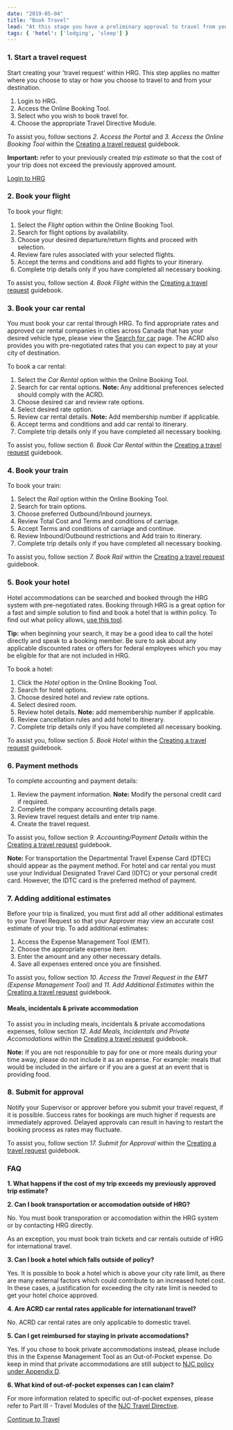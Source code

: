```yaml
---
date: "2019-05-04"
title: "Book Travel"
lead: "At this stage you have a preliminary approval to travel from your Supervisor and are ready to book your transporation, accomodation, and other services.  This guide is appliacle only to those departments that currently use the HRG system to book travel."
tags: { 'hotel': ['lodging', 'sleep'] }
--- 
```

<article class="content-left col-xs-12 col-sm-12 col-md-12">

<div class="card px-4 pt-4 my-4 bg-light">
    <div class="row">
        <div class="col-sm-8">

### 1. Start a travel request

Start creating your 'travel request' within HRG.  This step applies no matter where you choose to stay or how you choose to travel to and from your destination.

1. Login to HRG.
2. Access the Online Booking Tool.
3. Select who you wish to book travel for.
4. Choose the appropriate Travel Directive Module. 

To assist you, follow sections *2. Access the Portal* and *3. Access the Online Booking Tool* within the [Creating a travel request](https://hrg.exceedlms.com/student/activity/220776-en-ug-creating-a-travel-request) guidebook. 

**Important:** refer to your previously created *trip estimate* so that the cost of your trip does not exceed the previously approved amount.</div>
        <div class="col-sm-4">
            <p class="text-center"><a href="https://isuite6.hrgworldwide.com/gcportal/en-ca/sts.aspx"  class="btn btn-primary my-4 px-4" target="_blank">Login to HRG</a></p>
        </div>
    </div>
</div>

<div class="card px-4 pt-4 my-4 bg-light">
    <div class="row">
        <div class="col-sm-8">

### 2. Book your flight

To book your flight:
1. Select the *Flight* option within the Online Booking Tool.
2. Search for flight options by availability.
3. Choose your desired departure/return flights and proceed with selection.
4. Review fare rules associated with your selected flights.
5. Accept the terms and conditions and add flights to your itinerary.
6. Complete trip details only if you have completed all necessary booking.

To assist you, follow section *4. Book Flight* within the [Creating a travel request](https://hrg.exceedlms.com/student/activity/220776-en-ug-creating-a-travel-request) guidebook. </div>
        <div class="col-sm-4">
        </div>
    </div>
</div>

<div class="card px-4 pt-4 my-4 bg-light">
    <div class="row">
        <div class="col-sm-8">

### 3. Book your car rental

You must book your car rental through HRG.  To find appropriate rates and approved car rental companies in cities across Canada that has your desired vehicle type, please view the [Search for car](https://rehelv-acrd.tpsgc-pwgsc.gc.ca/ACRDS/rechercher-search-4-eng.aspx) page. The ACRD also provides you with pre-negotiated rates that you can expect to pay at your city of destination.

To book a car rental:
1. Select the *Car Rental* option within the Online Booking Tool.
2. Search for car rental options. **Note:** Any additional preferences selected should comply with the ACRD.
3. Choose desired car and review rate options.
4. Select desired rate option.
5. Review car rental details. **Note:** Add membership number if applicable.
6. Accept terms and conditions and add car rental to itinerary.
7. Complete trip details only if you have completed all necessary booking.


To assist you, follow section *6. Book Car Rental* within the [Creating a travel request](https://hrg.exceedlms.com/student/activity/220776-en-ug-creating-a-travel-request) guidebook.</div>
        <div class="col-sm-4">
        </div>
    </div>
</div>

<div class="card px-4 pt-4 my-4 bg-light">
    <div class="row">
        <div class="col-sm-8">

### 4. Book your train

To book your train:
1. Select the *Rail* option within the Online Booking Tool.
2. Search for train options.
3. Choose preferred Outbound/Inbound journeys.
4. Review Total Cost and Terms and conditions of carriage.
5. Accept Terms and conditions of carriage and continue.
6. Review Inbound/Outbound restrictions and Add train to itinerary.
7. Complete trip details only if you have completed all necessary booking.
 

To assist you, follow section *7. Book Rail* within the [Creating a travel request](https://hrg.exceedlms.com/student/activity/220776-en-ug-creating-a-travel-request) guidebook.</div>
        <div class="col-sm-4">
        </div>
    </div>
</div>

<div class="card px-4 pt-4 my-4 bg-light">
    <div class="row">
        <div class="col-sm-8">

### 5. Book your hotel

Hotel accommodations can be searched and booked through the HRG system with pre-negotiated rates. Booking through HRG is a great option for a fast and simple solution to find and book a hotel that is within policy. To find out what policy allows, [use this tool](/en/rates/).


**Tip:** when beginning your search, it may be a good idea to call the hotel directly and speak to a booking member. Be sure to ask about any applicable discounted rates or offers for federal employees which you may be eligible for that are not included in HRG.

To book a hotel:
1. Click the *Hotel* option in the Online Booking Tool.
2. Search for hotel options.
3. Choose desired hotel and review rate options.
3. Select desired room.
4. Review hotel details. **Note:** add memembership number if applicable.
5. Review cancellation rules and add hotel to itinerary.
6. Complete trip details only if you have completed all necessary booking.

To assist you, follow section *5. Book Hotel* within the [Creating a travel request](https://hrg.exceedlms.com/student/activity/220776-en-ug-creating-a-travel-request) guidebook.</div>
        <div class="col-sm-4">
        </div>
    </div>
</div>



<div class="card px-4 pt-4 my-4 bg-light">
    <div class="row">
        <div class="col-sm-8">

### 6. Payment methods

To complete accounting and payment details:
1. Review the payment information.  **Note:** Modify the personal credit card if required.
2. Complete the company accounting details page.
3. Review travel request details and enter trip name.
4. Create the travel request.

To assist you, follow section *9. Accounting/Payment Details* within the [Creating a travel request](https://hrg.exceedlms.com/student/activity/220776-en-ug-creating-a-travel-request) guidebook.

**Note:** For transportation the Departmental Travel Expense Card (DTEC) should appear as the payment method.  For hotel and car rental you must use your Individual Designated Travel Card (IDTC) or your personal credit card. However, the IDTC card is the preferred method of payment.</div>
        <div class="col-sm-4">
        </div>
    </div>
</div>



<div class="card px-4 pt-4 my-4 bg-light">
    <div class="row">
        <div class="col-sm-8">

### 7. Adding additional estimates

Before your trip is finalized, you must first add all other additional estimates to your Travel Request so that your Approver may view an accurate cost estimate of your trip.  To add additional estimates:

1. Access the Expense Management Tool (EMT).
2. Choose the appropriate expense item.
3. Enter the amount and any other necessary details.
4. Save all expenses entered once you are finsished.


To assist you, follow section *10. Access the Travel Request in the EMT (Expense Management Tool)* and *11. Add Additional Estimates* within the [Creating a travel request](https://hrg.exceedlms.com/student/activity/220776-en-ug-creating-a-travel-request) guidebook.

#### Meals, incidentals & private accommodation

To assist you in including meals, incidentals & private accomodations expenses, follow section *12. Add Meals, Incidentals and Private Accomodations* within the [Creating a travel request](https://hrg.exceedlms.com/student/activity/220776-en-ug-creating-a-travel-request) guidebook.

**Note:** If you are not responsible to pay for one or more meals during your time away, please do not include it as an expense. For example: meals that would be included in the airfare or if you are a guest at an event that is providing food.</div>
        <div class="col-sm-4">
        </div>
    </div>
</div>



<div class="card px-4 pt-4 my-4 bg-light">
    <div class="row">
        <div class="col-sm-8">

### 8. Submit for approval

Notify your Supervisor or approver before you submit your travel request, if it is possible. Success rates for bookings are much higher if requests are immediately approved. Delayed approvals can result in having to restart the booking process as rates may fluctuate. 

To assist you, follow section *17. Submit for Approval* within the [Creating a travel request](https://hrg.exceedlms.com/student/activity/220776-en-ug-creating-a-travel-request) guidebook.

</div>
        <div class="col-sm-4">
        </div>
    </div>
</div>

<div class="card p-4 my-4 bg-light">
    <div class="row">
        <div class="col-sm-8">

### FAQ

**1. What happens if the cost of my trip exceeds my previously approved trip estimate?**


**2. Can I book transportation or accomodation outside of HRG?**

No.  You must book transporation or accomodation within the HRG system or by contacting HRG directly.

As an exception, you must book train tickets and car rentals outside of HRG for international travel. 

**3. Can I book a hotel which falls outside of policy?**

Yes.  It is possible to book a hotel which is above your city rate limit, as there are many external factors which could contribute to an increased hotel cost. In these cases, a justification for exceeding the city rate limit is needed to get your hotel choice approved.

**4. Are ACRD car rental rates applicable for internationanl travel?**

No.  ACRD car rental rates are only applicable to domestic travel.

**5. Can I get reimbursed for staying in private accomodations?**

Yes.  If you chose to book private accommodations instead, please include this in the Expense Management Tool as an Out-of-Pocket expense. Do keep in mind that private accommodations are still subject to [NJC policy under Appendix D](https://www.njc-cnm.gc.ca/directive/app_d/en).

**6. What kind of out-of-pocket expenses can I can claim?**

For more information related to specific out-of-pocket expenses, please refer to Part III - Travel Modules of the [NJC Travel Directive](https://www.njc-cnm.gc.ca/directive/d10/v238/en).

</div>
        <div class="col-sm-4">
            <!-- <p class="text-center">
                <a href="/en/book"  class="btn btn-primary my-4 px-4" target="_blank">Trip Estimator</a>
            </p> -->
        </div>
    </div>
</div>


<p class="text-center">
    <a href="/en/travel" class="btn btn-outline-primary my-4 px-4">Continue to Travel</a>
</p>

</article>